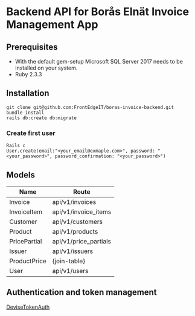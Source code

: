 # Backend API for Borås Elnät Invoice Management App

## Prerequisites

- With the default gem-setup Microsoft SQL Server 2017 needs to be installed on your system.
- Ruby 2.3.3

## Installation

```
git clone git@github.com:FrontEdgeIT/boras-invoice-backend.git
bundle install
rails db:create db:migrate
```
### Create first user

```
Rails c
User.create(email:"<your_email@exmaple.com>", password: "<your_password>", password_confirmation: "<your_password>")
```

## Models

| Name         | Route                 |
| ------------ | --------------------- |
| Invoice      | api/v1/invoices       |
| InvoiceItem  | api/v1/invoice_items  |
| Customer     | api/v1/customers      |
| Product      | api/v1/products       |
| PricePartial | api/v1/price_partials |
| Issuer       | api/v1/issuers        |
| ProductPrice | {join-table}          |
| User         | api/v1/users          |

## Authentication and token management

[DeviseTokenAuth](https://github.com/lynndylanhurley/devise_token_auth)


